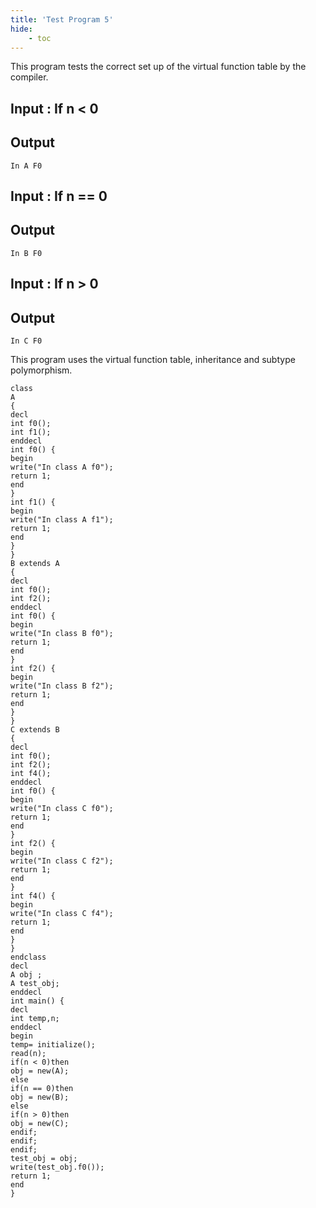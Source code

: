 ```yaml
---
title: 'Test Program 5'
hide:
    - toc
---
```


This program tests the correct set up of the virtual function table by the compiler.

## Input : If n < 0
## Output
```
In A F0
```

## Input : If n == 0
## Output
```
In B F0
```

## Input : If n > 0
## Output
```
In C F0
```

This program uses the virtual function table, inheritance and subtype polymorphism.

```
class
A
{
decl
int f0();
int f1();
enddecl
int f0() {
begin
write("In class A f0");
return 1;
end
}
int f1() {
begin
write("In class A f1");
return 1;
end
}
}
B extends A
{
decl
int f0();
int f2();
enddecl
int f0() {
begin
write("In class B f0");
return 1;
end
}
int f2() {
begin
write("In class B f2");
return 1;
end
}
}
C extends B
{
decl
int f0();
int f2();
int f4();
enddecl
int f0() {
begin
write("In class C f0");
return 1;
end
}
int f2() {
begin
write("In class C f2");
return 1;
end
}
int f4() {
begin
write("In class C f4");
return 1;
end
}
}
endclass
decl
A obj ;
A test_obj;
enddecl
int main() {
decl
int temp,n;
enddecl
begin
temp= initialize();
read(n);
if(n < 0)then
obj = new(A);
else
if(n == 0)then
obj = new(B);
else
if(n > 0)then
obj = new(C);
endif;
endif;
endif;
test_obj = obj;
write(test_obj.f0());
return 1;
end
}
```
